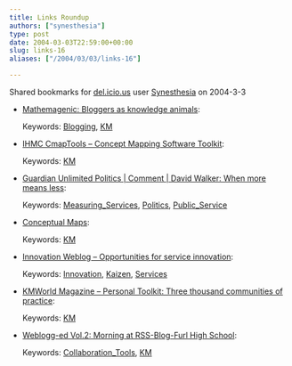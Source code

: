 ```yaml
---
title: Links Roundup
authors: ["synesthesia"]
type: post
date: 2004-03-03T22:59:00+00:00
slug: links-16 
aliases: ["/2004/03/03/links-16"]

---
```

Shared bookmarks for [del.icio.us][1] user  [Synesthesia][2] on 2004-3-3



<!--more-->

  * [Mathemagenic: Bloggers as knowledge animals][3]:
   
    Keywords: [Blogging][4], [KM][5]
  * [IHMC CmapTools &#8211; Concept Mapping Software Toolkit][6]:
   
    Keywords: [KM][5]
  * [Guardian Unlimited Politics | Comment | David Walker: When more means less][7]:
   
    Keywords: [Measuring_Services][8], [Politics][9], [Public_Service][10]
  * [Conceptual Maps][11]:
   
    Keywords: [KM][5]
  * [Innovation Weblog &#8211; Opportunities for service innovation][12]:
   
    Keywords: [Innovation][13], [Kaizen][14], [Services][15]
  * [KMWorld Magazine &#8211; Personal Toolkit: Three thousand communities of practice][16]:
   
    Keywords: [KM][5]
  * [Weblogg-ed Vol.2: Morning at RSS-Blog-Furl High School][17]:
   
    Keywords: [Collaboration_Tools][18], [KM][5]

 [1]: https://del.icio.us/
 [2]: https://del.icio.us/synesthesia
 [3]: https://blog.mathemagenic.com/2004/03/03.html#a1108 "https://blog.mathemagenic.com/2004/03/03.html#a1108"
 [4]: https://del.icio.us/synesthesia/Blogging
 [5]: https://del.icio.us/synesthesia/KM
 [6]: https://cmap.ihmc.us/ "https://cmap.ihmc.us/"
 [7]: https://politics.guardian.co.uk/comment/story/0,9115,1149583,00.html "https://politics.guardian.co.uk/comment/story/0,9115,1149583,00.html"
 [8]: https://del.icio.us/synesthesia/Measuring_Services
 [9]: https://del.icio.us/synesthesia/Politics
 [10]: https://del.icio.us/synesthesia/Public_Service
 [11]: https://www.infovis.net/E-zine/2004/num_141.htm "https://www.infovis.net/E-zine/2004/num_141.htm"
 [12]: https://www.innovationtools.com/weblog/innovationblog-detail.asp?ArticleID=379 "https://www.innovationtools.com/weblog/innovationblog-detail.asp?ArticleID=379"
 [13]: https://del.icio.us/synesthesia/Innovation
 [14]: https://del.icio.us/synesthesia/Kaizen
 [15]: https://del.icio.us/synesthesia/Services
 [16]: https://www.kmworld.com/publications/magazine/index.cfm?action=readarticle&Article_ID=1686&Publication_ID=105 "https://www.kmworld.com/publications/magazine/index.cfm?action=readarticle&Article_ID=1686&Publication_ID=105"
 [17]: https://www.weblogg-ed.com/2004/03/03#a1475 "https://www.weblogg-ed.com/2004/03/03#a1475"
 [18]: https://del.icio.us/synesthesia/Collaboration_Tools